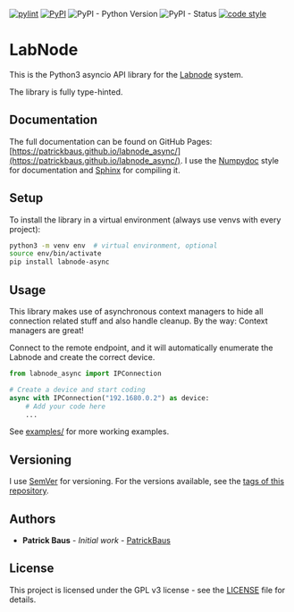 [![pylint](../../actions/workflows/pylint.yml/badge.svg)](../../actions/workflows/pylint.yml)
[![PyPI](https://img.shields.io/pypi/v/labnode_async)](https://pypi.org/project/labnode_async/)
![PyPI - Python Version](https://img.shields.io/pypi/pyversions/labnode_async)
![PyPI - Status](https://img.shields.io/pypi/status/labnode_async)
[![code style](https://img.shields.io/badge/code%20style-black-000000.svg)](https://github.com/psf/black)
# LabNode
This is the Python3 asyncio API library for the [Labnode](https://github.com/TU-Darmstadt-APQ/Labnode_PID) system.

The library is fully type-hinted.

## Documentation
The full documentation can be found on GitHub Pages:
[https://patrickbaus.github.io/labnode_async/](https://patrickbaus.github.io/labnode_async/). I use the
[Numpydoc](https://numpydoc.readthedocs.io/en/latest/format.html) style for documentation and
[Sphinx](https://www.sphinx-doc.org/en/master/index.html) for compiling it.

## Setup
To install the library in a virtual environment (always use venvs with every project):

```bash
python3 -m venv env  # virtual environment, optional
source env/bin/activate
pip install labnode-async
```

## Usage
This library makes use of asynchronous context managers to hide all connection related stuff and
also handle cleanup. By the way: Context managers are great!

Connect to the remote endpoint, and it will automatically enumerate the Labnode and create the correct device.
```python
from labnode_async import IPConnection

# Create a device and start coding
async with IPConnection("192.1680.0.2") as device:
    # Add your code here
    ...
```

See [examples/](https://github.com/PatrickBaus/labnode_async/blob/master/examples/) for more working examples.

## Versioning
I use [SemVer](http://semver.org/) for versioning. For the versions available, see the
[tags of this repository](https://github.com/PatrickBaus/labnode_async/tags).

## Authors
* **Patrick Baus** - *Initial work* - [PatrickBaus](https://github.com/PatrickBaus)

## License
This project is licensed under the GPL v3 license - see the
[LICENSE](https://github.com/PatrickBaus/labnode_async/blob/master/LICENSE) file for details.
